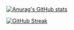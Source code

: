 
[![Anurag's GitHub stats](https://github-readme-stats.vercel.app/api?username=erynder-z&theme=calm)](https://github.com/anuraghazra/github-readme-stats)

[![GitHub Streak](http://github-readme-streak-stats.herokuapp.com?user=erynder-z&theme=calm)](https://git.io/streak-stats)


<!--
**erynder-z/erynder-z** is a ✨ _special_ ✨ repository because its `README.md` (this file) appears on your GitHub profile.

Here are some ideas to get you started:

- 🔭 I’m currently working on ...
- 🌱 I’m currently learning ...
- 👯 I’m looking to collaborate on ...
- 🤔 I’m looking for help with ...
- 💬 Ask me about ...
- 📫 How to reach me: ...
- 😄 Pronouns: ...
- ⚡ Fun fact: ...
-->
